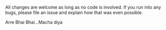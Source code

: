 All changes are welcome as long as no code is involved. If you run into any bugs, please file an issue and explain how that was even possible.


Arre Bhai Bhai...Macha diya 
